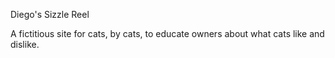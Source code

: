 Diego's Sizzle Reel

A fictitious site for cats, by cats, to educate owners about what cats like and dislike.
